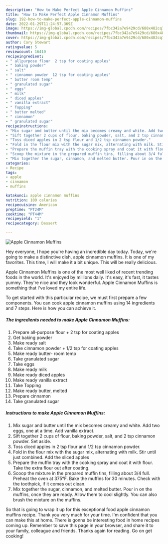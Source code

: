 ```yaml
---
description: "How to Make Perfect Apple Cinnamon Muffins"
title: "How to Make Perfect Apple Cinnamon Muffins"
slug: 192-how-to-make-perfect-apple-cinnamon-muffins
date: 2022-01-29T11:24:57.369Z
image: https://img-global.cpcdn.com/recipes/7fbc342a7e9429cd/680x482cq70/apple-cinnamon-muffins-recipe-main-photo.jpg
thumbnail: https://img-global.cpcdn.com/recipes/7fbc342a7e9429cd/680x482cq70/apple-cinnamon-muffins-recipe-main-photo.jpg
cover: https://img-global.cpcdn.com/recipes/7fbc342a7e9429cd/680x482cq70/apple-cinnamon-muffins-recipe-main-photo.jpg
author: Cory Stewart
ratingvalue: 5
reviewcount: 16410
recipeingredient:
- " allpurpose flour  2 tsp for coating apples"
- " baking powder"
- " salt"
- " cinnamon powder  12 tsp for coating apples"
- " butter room temp"
- " granulated sugar"
- " eggs"
- " milk"
- " diced apples"
- " vanilla extract"
- " Topping"
- " butter melted"
- " cinnamon"
- " granulated sugar"
recipeinstructions:
- "Mix sugar and butter until the mix becomes creamy and white. Add two eggs, one at a time. Add vanilla extract."
- "Sift together 2 cups of flour, baking powder, salt, and 2 tsp cinnamon powder. Set aside."
- "Toss diced apples in 2 tsp flour and 1/2 tsp cinnamon powder."
- "Fold in the flour mix with the sugar mix, alternating with milk. Stir until just combined. Add the sliced apples"
- "Prepare the muffin tray with the cooking spray and coat it with flour. Take the extra flour out after coating."
- "Scoop the mixture in the prepared muffin tins, filling about 3/4 full. Preheat the oven at 375°F. Bake the muffins for 30 minutes. Check with the toothpick, if it comes out clean."
- "Mix together the sugar, cinnamon, and melted butter. Pour in on the muffins, once they are ready. Allow them to cool slightly. You can also brush the mixture on the muffins."
categories:
- Recipe
tags:
- apple
- cinnamon
- muffins

katakunci: apple cinnamon muffins 
nutrition: 100 calories
recipecuisine: American
preptime: "PT24M"
cooktime: "PT44M"
recipeyield: "1"
recipecategory: Dessert

---
```



![Apple Cinnamon Muffins](https://img-global.cpcdn.com/recipes/7fbc342a7e9429cd/680x482cq70/apple-cinnamon-muffins-recipe-main-photo.jpg)

Hey everyone, I hope you're having an incredible day today. Today, we're going to make a distinctive dish, apple cinnamon muffins. It is one of my favorites. This time, I will make it a bit unique. This will be really delicious.



Apple Cinnamon Muffins is one of the most well liked of recent trending foods in the world. It's enjoyed by millions daily. It's easy, it's fast, it tastes yummy. They're nice and they look wonderful. Apple Cinnamon Muffins is something that I've loved my entire life.


To get started with this particular recipe, we must first prepare a few components. You can cook apple cinnamon muffins using 14 ingredients and 7 steps. Here is how you can achieve it.

<!--inarticleads1-->

##### The ingredients needed to make Apple Cinnamon Muffins:

1. Prepare  all-purpose flour + 2 tsp for coating apples
1. Get  baking powder
1. Make ready  salt
1. Take  cinnamon powder + 1/2 tsp for coating apples
1. Make ready  butter- room temp
1. Take  granulated sugar
1. Take  eggs
1. Make ready  milk
1. Make ready  diced apples
1. Make ready  vanilla extract
1. Take  Topping
1. Make ready  butter, melted
1. Prepare  cinnamon
1. Take  granulated sugar




<!--inarticleads2-->

##### Instructions to make Apple Cinnamon Muffins:

1. Mix sugar and butter until the mix becomes creamy and white. Add two eggs, one at a time. Add vanilla extract.
1. Sift together 2 cups of flour, baking powder, salt, and 2 tsp cinnamon powder. Set aside.
1. Toss diced apples in 2 tsp flour and 1/2 tsp cinnamon powder.
1. Fold in the flour mix with the sugar mix, alternating with milk. Stir until just combined. Add the sliced apples
1. Prepare the muffin tray with the cooking spray and coat it with flour. Take the extra flour out after coating.
1. Scoop the mixture in the prepared muffin tins, filling about 3/4 full. Preheat the oven at 375°F. Bake the muffins for 30 minutes. Check with the toothpick, if it comes out clean.
1. Mix together the sugar, cinnamon, and melted butter. Pour in on the muffins, once they are ready. Allow them to cool slightly. You can also brush the mixture on the muffins.




So that is going to wrap it up for this exceptional food apple cinnamon muffins recipe. Thank you very much for your time. I'm confident that you can make this at home. There is gonna be interesting food in home recipes coming up. Remember to save this page in your browser, and share it to your family, colleague and friends. Thanks again for reading. Go on get cooking!
